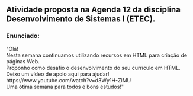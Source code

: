 ## Atividade proposta na Agenda 12 da disciplina Desenvolvimento de Sistemas I (ETEC).

### Enunciado:
<p>"Olá!<br>
Nesta semana continuamos utilizando recursos em HTML para criação de páginas Web.<br>
Proponho como desafio o desenvolvimento do seu currículo em HTML. Deixo um vídeo de apoio aqui para ajudar!<br>
https://www.youtube.com/watch?v=d3Wy1H-ZiMU<br>
Uma ótima semana para todos e bons estudos!"</p>